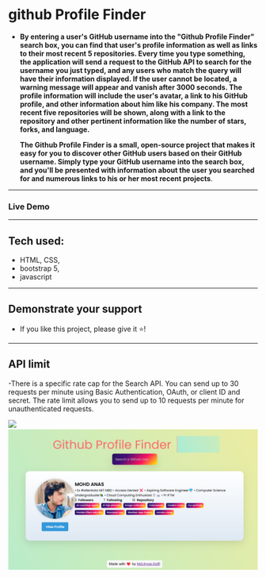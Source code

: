 # github Profile Finder



- **By entering a user's GitHub username into the "Github Profile Finder" search box, you can find that user's profile information as well as links to their most recent 5 repositories. Every time you type something, the application will send a request to the GitHub API to search for the username you just typed, and any users who match the query will have their information displayed. If the user cannot be located, a warning message will appear and vanish after 3000 seconds. The profile information will include the user's avatar, a link to his GitHub profile, and other information about him like his company. The most recent five repositories will be shown, along with a link to the repository and other pertinent information like the number of stars, forks, and language.**

  **The Github Profile Finder is a small, open-source project that makes it easy for you to discover other GitHub users based on their GitHub username. Simply type your GitHub username into the search box, and you'll be presented with information about the user you searched for and numerous links to his or her most recent projects**.
-----------------
### Live Demo


-----------------------

## Tech used:

- HTML, CSS,
- bootstrap 5,
- javascript

--------------------------

## Demonstrate your support
- If you like this project, please give it ⭐️!

--------------------------
## API limit

-There is a specific rate cap for the Search API. You can send up to 30 requests per minute using Basic Authentication, OAuth, or client ID and secret. The rate limit allows you to send up to 10 requests per minute for unauthenticated requests.





![](https://github.com/gauravpatil97886/githubprofilefinder.github.io/blob/main/img/github%20profiule.jpg)
<img src="img/github profile img.png"/>

